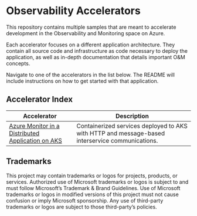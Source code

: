 # Observability Accelerators

This repository contains multiple samples that are meant to accelerate development in the Observability and Monitoring space on Azure.

Each accelerator focuses on a different application architecture. They contain all source code and infrastructure as code necessary to deploy the application, as well as in-depth documentation that details important O&M concepts.

Navigate to one of the accelerators in the list below. The README will include instructions on how to get started with that application.

## Accelerator Index

| Accelerator                                                                                                  | Description                                                                                      |
| ------------------------------------------------------------------------------------------------------------ | ------------------------------------------------------------------------------------------------ |
| [Azure Monitor in a Distributed Application on AKS](./accelerators/aks-sb-azmonitor-microservices/README.md) | Containerized services deployed to AKS with HTTP and message-based interservice communications. |

## Trademarks

This project may contain trademarks or logos for projects, products, or services. Authorized use of Microsoft trademarks or logos is subject to and must follow Microsoft’s Trademark & Brand Guidelines. Use of Microsoft trademarks or logos in modified versions of this project must not cause confusion or imply Microsoft sponsorship. Any use of third-party trademarks or logos are subject to those third-party’s policies.
